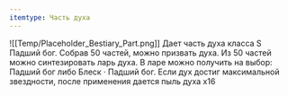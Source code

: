 ```yaml
---
itemtype: Часть духа
---
```

![[Temp/Placeholder_Bestiary_Part.png]]
Дает часть духа класса S Падший бог. Собрав 50 частей, можно призвать духа. Из 50 частей можно синтезировать ларь духа. В ларе можно получить на выбор: Падший бог либо Блеск · Падший бог. Если дух достиг максимальной звездности, после применения дается пыль духа х16
